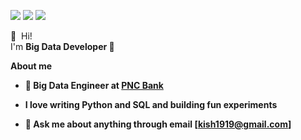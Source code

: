 <p>
  <a href="https://kish191919.github.io/" target="_blank"><img src="https://img.shields.io/badge/Blog-DD0B78?style=flat-square&logo=GitHub%20Sponsors&logoColor=white"/></a>
  <a href="mailto:kish1919@gmail.com" target="_blank"><img src="https://img.shields.io/badge/kish1919@gmail.com-EA4335?style=flat-square&logo=Gmail&logoColor=white"/></a>
  <a href="https://www.linkedin.com/in/danny-ki/" target="_blank"><img src="https://img.shields.io/badge/SunghwanKi-0A66C2?style=flat-square&logo=Linkedin&logoColor=white"/></a>
</p>

<p>
  👋&nbsp; Hi! <br/>
  I'm <b>Big Data Developer 🚀 <br/>
</p>
  
**About me**

- 💼 Big Data Engineer at [PNC Bank](http://www.pnc.com/)

- I love writing Python and SQL and building fun experiments

- 💬 Ask me about anything through email [kish1919@gmail.com]
